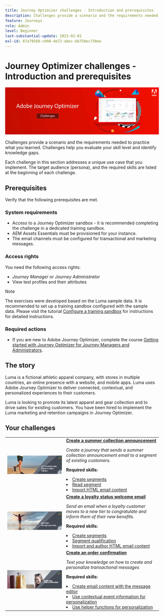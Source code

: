 ```yaml
---
title: Journey Optimizer challenges - Introduction and prerequisites
description: Challenges provide a scenario and the requirements needed to practice what you learned. Each challenge addresses a unique use case that you implement.
feature: Journeys
role: Admin
level: Beginner
last-substantial-update: 2023-02-01
exl-id: 87a79560-c098-4e72-abec-6b750ec730ee
---
```

# Journey Optimizer challenges - Introduction and prerequisites

![AJO Challenges Banner](./assets/ajo-banner-challenges.png)

Challenges provide a scenario and the requirements needed to practice what you learned. Challenges help you evaluate your skill level and identify knowledge gaps. 

Each challenge in this section addresses a unique use case that you implement. The target audience (persona), and the required skills are listed at the beginning of each challenge.

## Prerequisites

Verify that the following prerequisites are met.

### System requirements

* Access to a Journey Optimizer sandbox - it is recommended completing the challenge in a dedicated training sandbox. 
* AEM Assets Essentials must be provisioned for your instance.
* The email channels must be configured for transactional and marketing messages.

### Access rights

You need the following access rights:

* *Journey Manager* or *Journey Administrator*
* View test profiles and their attributes

>[!NOTE]
> The exercises were developed based on the Luma sample data. It is recommended to set up a training sandbox configured with the sample data. Please visit the tutorial [Configure a training sandbox](/help/tutorial-configure-a-training-sandbox/introduction-and-prerequisites.md) for instructions for detailed instructions.

### Required actions

*  If you are new to Adobe Journey Optimizer, complete the course [Getting started with Journey Optimizer for Journey Managers and Administrators](https://experienceleague.adobe.com/docs/courses/using/journeyoptimizer-u-1-2022-1-1-0.html).

## The story

Luma is a fictional athletic apparel company, with stores in multiple countries, an online presence with a website, and mobile apps. Luma uses Adobe Journey Optimizer to deliver connected, contextual, and personalized experiences to their customers.

Luma is looking to promote its latest apparel and gear collection and to drive sales for existing customers. You have been hired to implement the Luma marketing and retention campaigns in Journey Optimizer.

## Your challenges

<table>
<tr>
<td>
 <div>
      <a href="summer-collection-announcement-challenge.md">
        <img alt="Image for Summer Collection Announcement" src="./assets/email-assets/luma-transactional-onboarding-3.png"/>
      </a>
      </div>
  </td>
  <td>
   <strong><a href="summer-collection-announcement-challenge.md">Create a summer collection announcement </strong>
    </a>
      <p>
      <em>Create a journey that sends a summer collection announcement email to a segment of existing customers. </em>
      <p>
      <b>Required skills:</b>
      <li><a href=https://experienceleague.adobe.com/docs/journey-optimizer-learn/tutorials/profiles-segments-subscriptions/create-segments.html> Create segments</li>
      <li><a href=https://experienceleague.adobe.com/docs/journey-optimizer-learn/tutorials/create-journeys/use-case-read-segment.html>Read segment</li>
       <li><a href=https://experienceleague.adobe.com/docs/journey-optimizer-learn/tutorials/email-channel/import-and-author-html-email-content.html>Import HTML email content</li>
  </td>
  </tr>
   <tr>
    <td>
    <div>
    <a>
      <img alt="Welcome" src="./assets/email-assets/luma-transactional-onboarding-1.png"/>
    </a>
    </div>
    <td>
    <div >
      <a>
    <strong><a href="loyalty-status-welcome-email-challenge.md">Create a loyalty status welcome email </strong>
    </a>
    </div>
    <p>
    <em>Send an email when a loyalty customer moves to a new tier to congratulate and inform them of their new benefits.</em>
    <p>
    <b>Required skills:</b>
      <li><a href=https://experienceleague.adobe.com/docs/journey-optimizer-learn/tutorials/profiles-segments-subscriptions/create-segments.html> Create segments</li>
      <li><a href=https://experienceleague.adobe.com/docs/journey-optimizer-learn/tutorials/create-journeys/use-case-read-segment-qualification.html>Segment qualification</li>
      <li><a href=https://experienceleague.adobe.com/docs/journey-optimizer-learn/tutorials/email-channel/import-and-author-html-email-content.html>Import and author HTML email content</li>
  </td>
  </tr>
  <tr>
  <td>
  <div>
    <a href="order-confirmation-challenge.md">
      <img alt="Luma Email" src="./assets/email-assets/luma-transactional-order-confirmation.png"/>
    </a>
  </td>
  <td>
      <a href="order-confirmation-challenge.md">
    <strong><a href="order-confirmation-challenge.md">Create an order confirmation</strong>
    </a>
    <div>
    <p>
    <em>Test your knowledge on how to create and personalize transactional messages
    </em>
    <p>
    <b>Required skills:</b>
      <li><a href=https://experienceleague.adobe.com/docs/journey-optimizer-learn/tutorials/email-channel/create-content-with-the-email-designer.html> Create email content with the message editor</li>
      <li><a href=https://experienceleague.adobe.com/docs/journey-optimizer-learn/tutorials/personalize-content/use-contextual-event-information-for-personalization.html>Use contextual event information for personalization</li>
      <li><a href=https://experienceleague.adobe.com/docs/journey-optimizer-learn/tutorials/personalize-content/use-helper-functions-for-personalization.html?lang=en>Use helper functions for personalization</li>
  </td>
</table>
